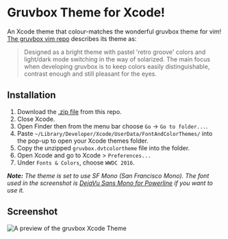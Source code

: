 # Gruvbox Theme for Xcode!

An Xcode theme that colour-matches the wonderful gruvbox theme for vim! [The gruvbox vim repo](https://github.com/morhetz/gruvbox) describes its theme as: 

> Designed as a bright theme with pastel 'retro groove' colors and light/dark mode switching in the way of solarized. The main focus when developing gruvbox is to keep colors easily distinguishable, contrast enough and still pleasant for the eyes.

## Installation
1. Download the [.zip file](https://github.com/jstheoriginal/gruvbox-theme-for-xcode/archive/master.zip) from this repo.
1. Close Xcode.
1. Open Finder then from the menu bar choose `Go` -> `Go to folder...`.
1. Paste `~/Library/Developer/Xcode/UserData/FontAndColorThemes/` into the pop-up to open your Xcode themes folder.
1. Copy the unzipped `gruvbox.dvtcolortheme` file into the folder.
1. Open Xcode and go to Xcode > `Preferences...`
1. Under `Fonts & Colors`, choose `WWDC 2016`.

_**Note:** The theme is set to use SF Mono (San Francisco Mono). The font used in the screenshot is [DejaVu Sans Mono for Powerline](https://github.com/powerline/fonts/tree/master/DejaVuSansMono) if you want to use it._

## Screenshot

![A preview of the gruvbox Xcode Theme](https://github.com/jstheoriginal/gruvbox-theme-for-xcode/blob/master/Preview.png)
